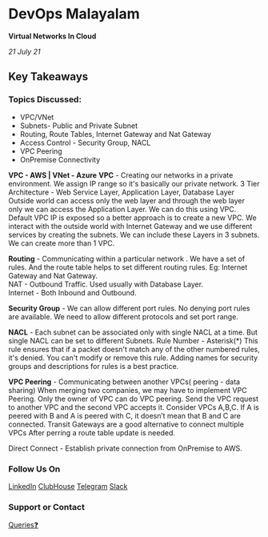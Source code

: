 # DevOps Malayalam

**Virtual Networks In Cloud**

_21 July 21_ 

## Key Takeaways


### Topics Discussed:
 * VPC/VNet 
 * Subnets- Public and Private Subnet 
 * Routing, Route Tables, Internet Gateway and Nat Gateway 
 * Access Control - Security Group, NACL 
 * VPC Peering     
 * OnPremise Connectivity


**VPC - AWS  | VNet - Azure**
**VPC** - Creating our networks in a private environment. We assign IP range so it's basically our private network.
3 Tier Architecture -  Web Service Layer, Application Layer, Database Layer
Outside world can access only the web layer and through the web layer only we can access the Application Layer. We can do this using VPC.
Default VPC IP is exposed so a better approach is to create a new VPC.
We interact with the outside world with Internet Gateway and we use different services by creating the subnets. We can include these Layers in 3 subnets.
We can create more than 1 VPC.

**Routing** - Communicating within a particular network . We have a set of rules. And the route table helps to set different routing rules. Eg: Internet Gateway and Nat Gateway. <br>
      NAT - Outbound Traffic. Used usually with Database Layer. <br>
      Internet - Both Inbound and Outbound.

**Security Group** - We can allow different port rules. No denying port rules are available.
We need to allow different protocols and set port range. 

**NACL** - Each subnet can be associated  only with  single NACL at a time. But single NACL can be set to different Subnets.
Rule Number - Asterisk(*) This rule ensures that if a packet doesn't match any of the other numbered rules, it's denied. You can't modify or remove this rule.
Adding names for  security groups and descriptions for  rules  is a best practice.

**VPC Peering** - Communicating between another VPCs( peering - data sharing)
When merging two companies, we may have to implement VPC Peering.
Only the owner of VPC can do VPC peering.  Send the VPC request to another VPC and the second VPC accepts it. 
Consider VPCs A,B,C. If A is peered with B and A is peered with C, it doesn’t mean that B and C are connected.  Transit Gateways are a good alternative to connect multiple VPCs
After perring a route table update is needed. 

Direct Connect - Establish private connection from OnPremise to AWS.  



### Follow Us On

[LinkedIn](https://www.linkedin.com/company/devopsmalayalam)
[ClubHouse](https://github.com/DevOps-Malayalam/Test/settings/pages)
[Telegram](https://t.me/joinchat/tninMc2bBGdiY2E1)
[Slack](https://join.slack.com/t/devopsmalayalam/shared_invite/zt-tuws4bts-9ZhKh5snDTuv8m7FiECv~g)

### Support or Contact

[Queries❓](https://docs.google.com/forms/d/e/1FAIpQLSdXmOgcM1zqVVONSZkrQ_twl2D9G8UBesN5OJ4xMZj_yXgebg/viewform)

